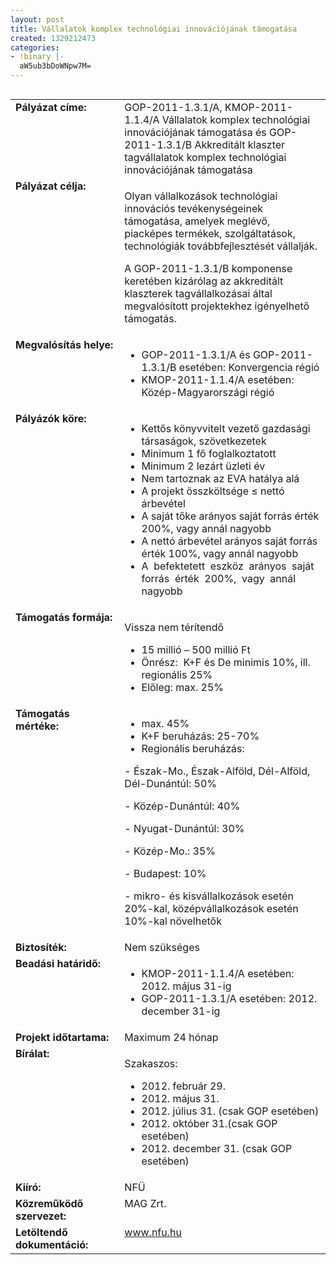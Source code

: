 ```yaml
---
layout: post
title: Vállalatok komplex technológiai innovációjának támogatása
created: 1329212473
categories:
- !binary |-
  aW5ub3bDoWNpw7M=
---
```

<table align="left" border="0"><tbody><tr valign="top" align="left"><td style="width: 187px;" valign="top"><strong>Pályázat címe:</strong></td><td style="width: 428px;" valign="top">GOP-2011-1.3.1/A, KMOP-2011-1.1.4/A Vállalatok komplex technológiai innovációjának támogatása és GOP-2011-1.3.1/B Akkreditált klaszter tagvállalatok komplex technológiai innovációjának támogatása</td></tr><tr valign="top" align="left"><td style="width: 187px;" valign="top"><strong>Pályázat célja:</strong></td><td style="width: 428px;" valign="top"><p>Olyan vállalkozások technológiai innovációs tevékenységeinek támogatása, amelyek meglévő, piacképes termékek, szolgáltatások, technológiák továbbfejlesztését vállalják.</p><p>A GOP-2011-1.3.1/B komponense keretében kizárólag az akkreditált klaszterek tagvállalkozásai által megvalósított projektekhez igényelhető támogatás.</p></td></tr><tr valign="top" align="left"><td style="width: 187px;" valign="top"><strong>Megvalósítás helye:</strong></td><td style="width: 428px;" valign="top"><ul><li>GOP-2011-1.3.1/A és GOP-2011-1.3.1/B esetében: Konvergencia régió</li><li>KMOP-2011-1.1.4/A esetében: Közép-Magyarországi régió</li></ul></td></tr><tr valign="top" align="left"><td style="width: 187px;" valign="top"><strong>Pályázók köre:</strong></td><td style="width: 428px;" valign="top"><ul><li>Kettős könyvvitelt vezető gazdasági társaságok, szövetkezetek</li><li>Minimum 1 fő foglalkoztatott</li><li>Minimum 2 lezárt üzleti év</li><li>Nem tartoznak az EVA hatálya alá</li><li>A projekt összköltsége ≤ nettó árbevétel</li><li>A saját tőke arányos saját forrás érték 200%, vagy annál nagyobb</li><li>A nettó árbevétel arányos saját forrás érték 100%, vagy annál nagyobb</li><li>A&nbsp; befektetett&nbsp; eszköz&nbsp; arányos&nbsp; saját&nbsp; forrás&nbsp; érték&nbsp; 200%,&nbsp; vagy&nbsp; annál nagyobb</li></ul></td></tr><tr valign="top" align="left"><td style="width: 187px;" valign="top"><strong>Támogatás formája:</strong></td><td style="width: 428px;" valign="top"><p>Vissza nem térítendő</p><ul><li>15 millió – 500 millió Ft</li><li>Önrész:&nbsp; K+F és De minimis 10%, ill. regionális 25%</li><li>Előleg: max. 25%</li></ul></td></tr><tr valign="top" align="left"><td style="width: 187px;" valign="top"><strong>Támogatás mértéke:</strong></td><td style="width: 428px;" valign="top"><ul><li>max. 45%</li><li>K+F beruházás: 25-70%</li><li>Regionális beruházás:</li></ul><p>- Észak-Mo., Észak-Alföld, Dél-Alföld, Dél-Dunántúl: 50%</p><p>- Közép-Dunántúl: 40%</p><p>- Nyugat-Dunántúl: 30%</p><p>- Közép-Mo.: 35%</p><p>- Budapest: 10%</p><p>- mikro- és kisvállalkozások esetén 20%-kal, középvállalkozások esetén 10%-kal növelhetők</p></td></tr><tr valign="top" align="left"><td style="width: 187px;" valign="top"><strong>Biztosíték:</strong></td><td style="width: 428px;" valign="top">Nem szükséges</td></tr><tr valign="top" align="left"><td style="width: 187px;" valign="top"><strong>Beadási határidő:</strong></td><td style="width: 428px;" valign="top"><ul><li>KMOP-2011-1.1.4/A esetében: 2012. május 31-ig</li><li>GOP-2011-1.3.1/A esetében: 2012. december 31-ig</li></ul></td></tr><tr valign="top" align="left"><td style="width: 187px;" valign="top"><strong>Projekt időtartama:</strong></td><td style="width: 428px;" valign="top">Maximum 24 hónap</td></tr><tr valign="top" align="left"><td style="width: 187px;" valign="top"><strong>Bírálat:</strong></td><td style="width: 428px;" valign="top"><p>Szakaszos:</p><ul><li>2012. február 29.</li><li>2012. május 31.</li><li>2012. július 31. (csak GOP esetében)</li><li>2012. október 31.(csak GOP esetében)</li><li>2012. december 31. (csak GOP esetében)</li></ul></td></tr><tr valign="top" align="left"><td style="width: 187px;" valign="top"><strong>Kiíró:</strong></td><td style="width: 428px;" valign="top">NFÜ</td></tr><tr valign="top" align="left"><td style="width: 187px;" valign="top"><strong>Közreműködő szervezet:</strong></td><td style="width: 428px;" valign="top">MAG Zrt.</td></tr><tr valign="top" align="left"><td style="width: 187px;" valign="top"><strong>Letöltendő dokumentáció:</strong></td><td style="width: 428px;" valign="top"><a href="http://www.nfu.hu/" target="_blank" title="http://www.nfu.hu/">www.nfu.hu</a></td></tr></tbody></table>
